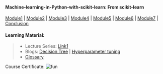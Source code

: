 #### Machine-learning-in-Python-with-scikit-learn: From scikit-learn

[Module1](https://github.com/Mahendra687/Module1) | 
[Module2](https://github.com/Mahendra687/Module2) | 
[Module3](https://github.com/Mahendra687/Module3) | 
[Module4](https://github.com/Mahendra687/Module4) | 
[Module5](https://github.com/Mahendra687/Module5) | 
[Module6](https://github.com/Mahendra687/Module6) |
[Module7](https://github.com/Mahendra687/Module7) |
[Conclusion](https://github.com/Mahendra687/Module8)


#### Learning Material:
> * Lecture Series: [Link1](https://nptel.ac.in/courses/106105152)
> * Blogs: [Decision Tree](https://codeburst.io/machine-learning-basic-understand-the-limit-of-trees-with-time-series-data-53875b1f1ef8) | [Hyperparameter tuning](https://towardsdatascience.com/how-to-tune-a-decision-tree-f03721801680)
> * [Glossary](https://lms.fun-mooc.fr/courses/course-v1:inria+41026+session02/fdb409a1a02a4e7497a2ff9533a496d1/)


Course Certificate:
![fun](https://user-images.githubusercontent.com/97247515/169219726-19d7ea0b-ff27-445c-ae92-a6b9326d0ab7.jpeg)
